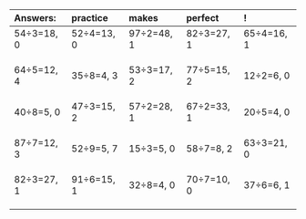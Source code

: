 | Answers: | practice | makes | perfect | ! |
| :--- | :--- | :--- | :--- | :--- |
| 54÷3=18, 0 | 52÷4=13, 0 | 97÷2=48, 1 | 82÷3=27, 1 | 65÷4=16, 1 | 
|   |   |   |   |   | 
|   |   |   |   |   | 
|   |   |   |   |   | 
| 64÷5=12, 4 | 35÷8=4, 3 | 53÷3=17, 2 | 77÷5=15, 2 | 12÷2=6, 0 | 
|   |   |   |   |   | 
|   |   |   |   |   | 
|   |   |   |   |   | 
| 40÷8=5, 0 | 47÷3=15, 2 | 57÷2=28, 1 | 67÷2=33, 1 | 20÷5=4, 0 | 
|   |   |   |   |   | 
|   |   |   |   |   | 
|   |   |   |   |   | 
| 87÷7=12, 3 | 52÷9=5, 7 | 15÷3=5, 0 | 58÷7=8, 2 | 63÷3=21, 0 | 
|   |   |   |   |   | 
|   |   |   |   |   | 
|   |   |   |   |   | 
| 82÷3=27, 1 | 91÷6=15, 1 | 32÷8=4, 0 | 70÷7=10, 0 | 37÷6=6, 1 | 
|   |   |   |   |   | 
|   |   |   |   |   | 
|   |   |   |   |   | 
